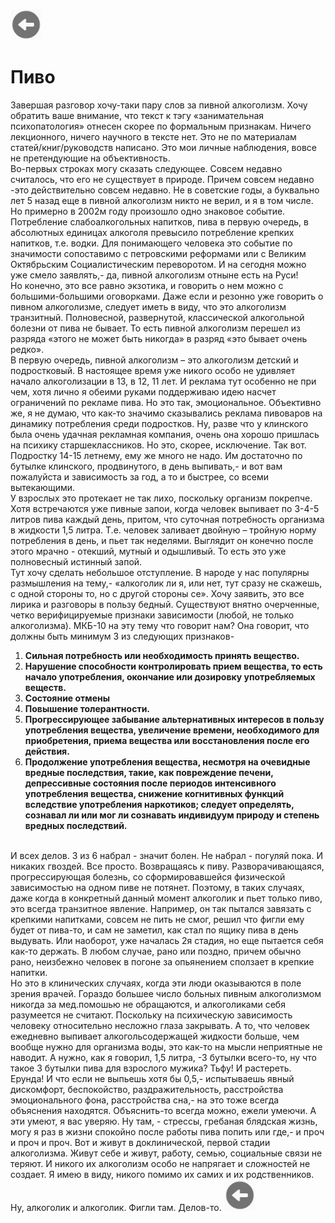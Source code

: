 <a href=README.md><img src="../img/back.jpg" width="50" height="50" /></a>
<p><h1>Пиво</h1></p><p>
Завершая разговор хочу-таки пару слов за пивной алкоголизм. Хочу обратить ваше внимание, что текст к тэгу «занимательная психопатология» отнесен скорее по формальным признакам. Ничего лекционного, ничего научного в тексте нет. Это не по материалам статей/книг/руководств написано. Это мои личные наблюдения, вовсе не претендующие на объективность. <br>
Во-первых строках могу сказать следующее. Совсем недавно считалось, что его не существует в природе. Причем совсем недавно -это действительно совсем недавно. Не в советские годы, а буквально лет 5 назад еще в пивной алкоголизм никто не верил, и я в том числе. Но примерно в 2002м году произошло одно знаковое событие. Потребление слабоалкогольных напитков, пива в первую очередь, в абсолютных единицах алкоголя превысило потребление крепких напитков, т.е. водки. Для понимающего человека это событие по значимости сопоставимо с петровскими реформами или с Великим Октябрьским Социалистическим переворотом. И на сегодня можно уже смело заявлять,- да, пивной алкоголизм отныне есть на Руси! <br>
Но конечно, это все равно экзотика, и говорить о нем можно с большими-большими оговорками. Даже если и резонно уже говорить о пивном алкоголизме, следует иметь в виду, что это алкоголизм транзитный. Полновесной, развернутой, классической алкогольной болезни от пива не бывает. То есть пивной алкоголизм перешел из разряда «этого не может быть никогда» в разряд «это бывает очень редко». <br>
В первую очередь, пивной алкоголизм – это алкоголизм детский и подростковый. В настоящее время уже никого особо не удивляет начало алкоголизации в 13, в 12, 11 лет. И реклама тут особенно не при чем, хотя лично я обеими руками поддерживаю идею насчет ограничений по рекламе пива. Но это так, эмоциональное. Объективно же, я не думаю, что как-то значимо сказывались реклама пивоваров на динамику потребления среди подростков. Ну, разве что у клинского была очень удачная рекламная компания, очень она хорошо пришлась на психику старшеклассников. Но это, скорее, исключение. Так вот. Подростку 14-15 летнему, ему же много не надо. Им достаточно по бутылке клинского, продвинутого, в день выпивать,- и вот вам пожалуйста и зависимость за год, а то и быстрее, со всеми вытекающими.<br>
У взрослых это протекает не так лихо, поскольку организм покрепче. Хотя встречаются уже пивные запои, когда человек выпивает по 3-4-5 литров пива каждый день, притом, что суточная потребность организма в жидкости 1,5 литра. Т.е. человек заливает двойную – тройную норму потребления в день, и пьет так неделями. Выглядит он конечно после этого мрачно - отекший, мутный и одышливый. То есть это уже полновесный истинный запой. <br>
Тут хочу сделать небольшое отступление. В народе у нас популярны размышления на тему,- «алкоголик ли я, или нет, тут сразу не скажешь, с одной стороны то, но с другой стороны се». Хочу заявить, это все лирика и разговоры в пользу бедный. Существуют внятно очерченные, четко верифицируемые признаки зависимости (любой, не только алкоголизма). МКБ-10 на эту тему что говорит нам? Она говорит, что должны быть минимум 3 из следующих признаков-

1. **Сильная потребность или необходимость принять вещество.**
2. **Нарушение способности контролировать прием вещества, то есть начало употребления, окончание или дозировку употребляемых веществ.**
3. **Состояние отмены**
4. **Повышение толерантности.**
5. **Прогрессирующее забывание альтернативных интересов в пользу употребления вещества, увеличение времени, необходимого для приобретения, приема вещества или восстановления после его действия.**
6. **Продолжение употребления вещества, несмотря на очевидные вредные последствия, такие, как повреждение печени, депрессивные состояния после периодов интенсивного употребления вещества, снижение когнитивных функций вследствие употребления наркотиков; следует определять, сознавал ли или мог ли сознавать индивидуум природу и степень вредных последствий.**
<br>
И всех делов. 3 из 6 набрал - значит болен. Не набрал - погуляй пока. И никаких гвоздей. Все просто.
Возвращаясь к пиву. Разворачивающаяся, прогрессирующая болезнь, со сформировавшейся физической зависимостью на одном пиве не потянет. Поэтому, в таких случаях, даже когда в конкретный данный момент алкоголик и пьет только пиво, это всегда транзитное явление. Например, он так пытался завязать с крепкими напитками, совсем не пить не смог, решил что фигли ему будет от пива-то, и сам не заметил, как стал по ящику пива в день выдувать. Или наоборот, уже началась 2я стадия, но еще пытается себя как-то держать. В любом случае, рано или поздно, причем обычно рано, неизбежно человек в погоне за опьянением сползает в крепкие напитки. <br>
Но это в клинических случаях, когда эти люди оказываются в поле зрения врачей. Гораздо большее число больных пивным алкоголизмом никогда за мед.помошью не обращаются, и алкоголиками себя разумеется не считают. Поскольку на психическую зависимость человеку относительно несложно глаза закрывать. А то, что человек ежедневно выпивает алкогольсодержащей жидкости больше, чем вообще нужно для организма воды, это как-то на мысли неприятные не наводит. А нужно, как я говорил, 1,5 литра, -3 бутылки всего-то, ну что такое 3 бутылки пива для взрослого мужика? Тьфу! И растереть. Ерунда! И что если не выпьешь хотя бы 0,5,- испытываешь явный дискомфорт, беспокойство, раздражительность, расстройства эмоционального фона, расстройства сна,- на это тоже всегда объяснения находятся. Объяснить-то всегда можно, ежели умеючи. А эти умеют, я вас уверяю. Ну там, - стрессы, гребаная блядская жизнь, могу я раз в жизни спокойно после работы пива попить или где,- и проч и проч и проч. Вот и живут в доклинической, первой стадии алкоголизма. Живут себе и живут, работу, семью, социальные связи не теряют. И никого их алкоголизм особо не напрягает и сложностей не создает. Я имею в виду, никого помимо их самих и их родственников. Ну, алкоголик и алкоголик. Фигли там. Делов-то.
<a href=README.md><img src="../img/back.jpg" width="50" height="50" /></a>
